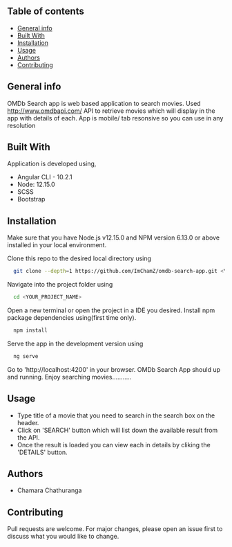 
## Table of contents
* [General info](#general-info)
* [Built With](#built-with)
* [Installation](#installation)
* [Usage](#usage)
* [Authors](#authors)
* [Contributing](#contributing)

## General info
OMDb Search app is web based application to search movies. 
Used http://www.omdbapi.com/ API to retrieve movies which will display in the app with details of each.
App is mobile/ tab resonsive so you can use in any resolution 

## Built With
Application is developed using, 
* Angular CLI - 10.2.1
* Node: 12.15.0
* SCSS
* Bootstrap

## Installation

Make sure that you have Node.js v12.15.0 and NPM version 6.13.0 or above installed in your local environment. 

Clone this repo to the desired local directory using

```bash
  git clone --depth=1 https://github.com/ImChamZ/omdb-search-app.git <YOUR_PROJECT_NAME>
```
Navigate into the project folder using

```bash
  cd <YOUR_PROJECT_NAME>
```
Open a new terminal or open the project in a IDE you desired. Install npm package dependencies using(first time only). 

```bash
  npm install
```

Serve the app in the development version using

```bash
  ng serve
```

Go to 'http://localhost:4200' in your browser.
OMDb Search App should up and running. Enjoy searching movies...........

## Usage

* Type title of a movie that you need to search in the search box on the header. 
* Click on 'SEARCH' button which will list down the available result from the API. 
* Once the result is loaded you can view each in details by cliking the 'DETAILS' button.

## Authors

* Chamara Chathuranga

## Contributing
Pull requests are welcome. For major changes, please open an issue first to discuss what you would like to change.
